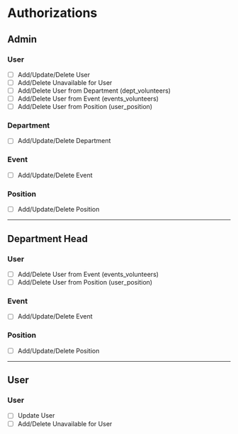 # Authorizations

## Admin
### User
- [ ] Add/Update/Delete User
- [ ] Add/Delete Unavailable for User
- [ ] Add/Delete User from Department (dept_volunteers)
- [ ] Add/Delete User from Event (events_volunteers)
- [ ] Add/Delete User from Position (user_position)

### Department
- [ ] Add/Update/Delete Department

### Event
- [ ] Add/Update/Delete Event

### Position
- [ ] Add/Update/Delete Position

___
## Department Head
### User
- [ ] Add/Delete User from Event (events_volunteers)
- [ ] Add/Delete User from Position (user_position)

### Event
- [ ] Add/Update/Delete Event

### Position
- [ ] Add/Update/Delete Position

___
## User
### User
- [ ] Update User
- [ ] Add/Delete Unavailable for User